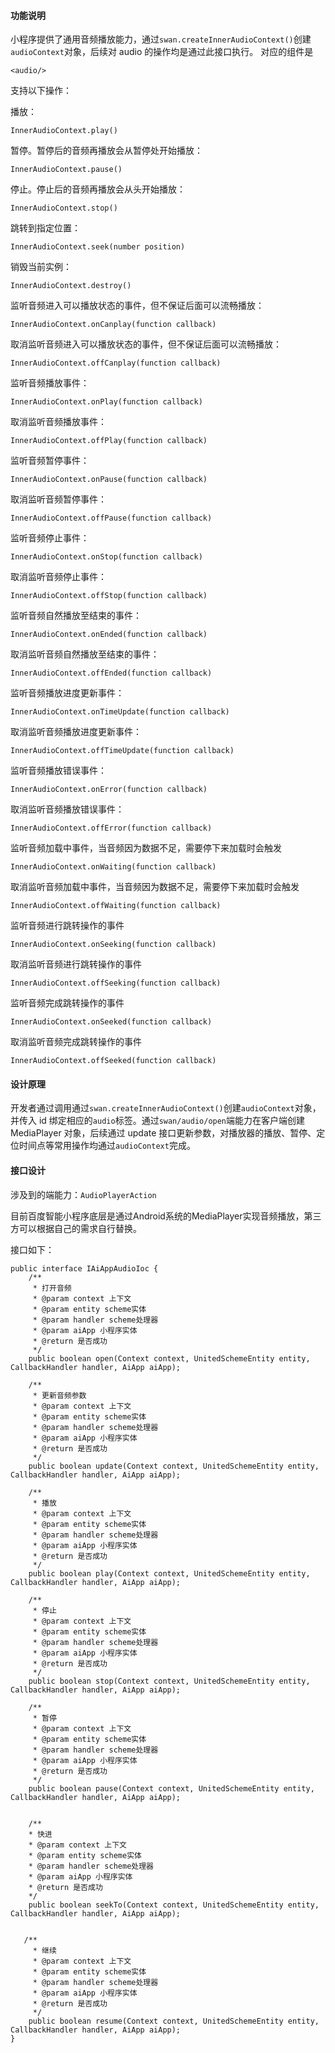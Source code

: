 #### 功能说明

小程序提供了通用音频播放能力，通过`swan.createInnerAudioContext()`创建`audioContext`对象，后续对 audio 的操作均是通过此接口执行。
对应的组件是
```
<audio/>
```

支持以下操作：

播放：

```
InnerAudioContext.play()
```

暂停。暂停后的音频再播放会从暂停处开始播放：

```
InnerAudioContext.pause()
```

停止。停止后的音频再播放会从头开始播放：

```
InnerAudioContext.stop()
```

跳转到指定位置：

```
InnerAudioContext.seek(number position)
```

销毁当前实例：

```
InnerAudioContext.destroy()
```

监听音频进入可以播放状态的事件，但不保证后面可以流畅播放：

```
InnerAudioContext.onCanplay(function callback)
```

取消监听音频进入可以播放状态的事件，但不保证后面可以流畅播放：

```
InnerAudioContext.offCanplay(function callback)
```

监听音频播放事件：

```
InnerAudioContext.onPlay(function callback)
```

取消监听音频播放事件：

```
InnerAudioContext.offPlay(function callback)
```

监听音频暂停事件：

```
InnerAudioContext.onPause(function callback)
```

取消监听音频暂停事件：

```
InnerAudioContext.offPause(function callback)
```

监听音频停止事件：

```
InnerAudioContext.onStop(function callback)
```

取消监听音频停止事件：

```
InnerAudioContext.offStop(function callback)
```

监听音频自然播放至结束的事件：

```
InnerAudioContext.onEnded(function callback)
```

取消监听音频自然播放至结束的事件：

```
InnerAudioContext.offEnded(function callback)
```

监听音频播放进度更新事件：

```
InnerAudioContext.onTimeUpdate(function callback)
```

取消监听音频播放进度更新事件：

```
InnerAudioContext.offTimeUpdate(function callback)
```

监听音频播放错误事件：

```
InnerAudioContext.onError(function callback)
```

取消监听音频播放错误事件：

```
InnerAudioContext.offError(function callback)
```

监听音频加载中事件，当音频因为数据不足，需要停下来加载时会触发

```
InnerAudioContext.onWaiting(function callback)
```

取消监听音频加载中事件，当音频因为数据不足，需要停下来加载时会触发

```
InnerAudioContext.offWaiting(function callback)
```

监听音频进行跳转操作的事件

```
InnerAudioContext.onSeeking(function callback)
```

取消监听音频进行跳转操作的事件

```
InnerAudioContext.offSeeking(function callback)
```

监听音频完成跳转操作的事件

```
InnerAudioContext.onSeeked(function callback)
```

取消监听音频完成跳转操作的事件

```
InnerAudioContext.offSeeked(function callback)
```

#### 设计原理

开发者通过调用通过`swan.createInnerAudioContext()`创建`audioContext`对象，并传入 id 绑定相应的`audio`标签。通过`swan/audio/open`端能力在客户端创建 MediaPlayer 对象，后续通过 update 接口更新参数，对播放器的播放、暂停、定位时间点等常用操作均通过`audioContext`完成。

#### 接口设计

涉及到的端能力：`AudioPlayerAction`

目前百度智能小程序底层是通过Android系统的MediaPlayer实现音频播放，第三方可以根据自己的需求自行替换。

接口如下：

```
public interface IAiAppAudioIoc {
    /**
     * 打开音频
     * @param context 上下文
     * @param entity scheme实体
     * @param handler scheme处理器
     * @param aiApp 小程序实体
     * @return 是否成功
     */
    public boolean open(Context context, UnitedSchemeEntity entity, CallbackHandler handler, AiApp aiApp);

    /**
     * 更新音频参数
     * @param context 上下文
     * @param entity scheme实体
     * @param handler scheme处理器
     * @param aiApp 小程序实体
     * @return 是否成功
     */
    public boolean update(Context context, UnitedSchemeEntity entity, CallbackHandler handler, AiApp aiApp);

    /**
     * 播放
     * @param context 上下文
     * @param entity scheme实体
     * @param handler scheme处理器
     * @param aiApp 小程序实体
     * @return 是否成功
     */
    public boolean play(Context context, UnitedSchemeEntity entity, CallbackHandler handler, AiApp aiApp);

    /**
     * 停止
     * @param context 上下文
     * @param entity scheme实体
     * @param handler scheme处理器
     * @param aiApp 小程序实体
     * @return 是否成功
     */
    public boolean stop(Context context, UnitedSchemeEntity entity, CallbackHandler handler, AiApp aiApp);

    /**
     * 暂停
     * @param context 上下文
     * @param entity scheme实体
     * @param handler scheme处理器
     * @param aiApp 小程序实体
     * @return 是否成功
     */
    public boolean pause(Context context, UnitedSchemeEntity entity, CallbackHandler handler, AiApp aiApp);


	/**
 	* 快进
 	* @param context 上下文
 	* @param entity scheme实体
 	* @param handler scheme处理器
 	* @param aiApp 小程序实体
 	* @return 是否成功
 	*/
	public boolean seekTo(Context context, UnitedSchemeEntity entity, CallbackHandler handler, AiApp aiApp);


   /**
     * 继续
     * @param context 上下文
     * @param entity scheme实体
     * @param handler scheme处理器
     * @param aiApp 小程序实体
     * @return 是否成功
     */
    public boolean resume(Context context, UnitedSchemeEntity entity, CallbackHandler handler, AiApp aiApp);
}

```
